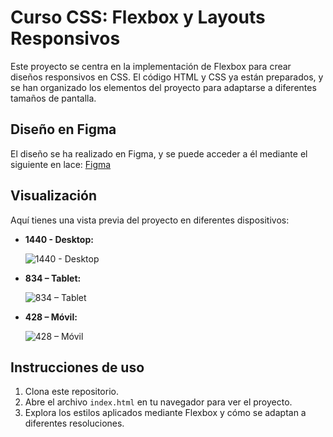 # Curso CSS: Flexbox y Layouts Responsivos

Este proyecto se centra en la implementación de Flexbox para crear diseños responsivos en CSS. El código HTML y CSS ya están preparados, y se han organizado los elementos del proyecto para adaptarse a diferentes tamaños de pantalla.

## Diseño en Figma

El diseño se ha realizado en Figma, y se puede acceder a él mediante el siguiente en
lace: [Figma](https://www.figma.com/design/g5AmAhCI9dJCXl04pJxL5w/Alura-Play?node-id=0-1&t=hj78CGJjwMaVw8sw-0)

## Visualización

Aquí tienes una vista previa del proyecto en diferentes dispositivos:

- **1440 - Desktop:**
 
  ![1440 - Desktop](https://github.com/user-attachments/assets/e5c07dac-8b96-49c6-9eb1-5f95d878f1e5)

- **834 – Tablet:**
  
  ![834 – Tablet](https://github.com/user-attachments/assets/f894eaaf-bcdc-44d2-b26a-4246325de55c)

- **428 – Móvil:**
 
  ![428 – Móvil](https://github.com/user-attachments/assets/5bb966f5-442f-44e5-9739-7a563fd135f8)

## Instrucciones de uso

1. Clona este repositorio.
2. Abre el archivo `index.html` en tu navegador para ver el proyecto.
3. Explora los estilos aplicados mediante Flexbox y cómo se adaptan a diferentes resoluciones.
